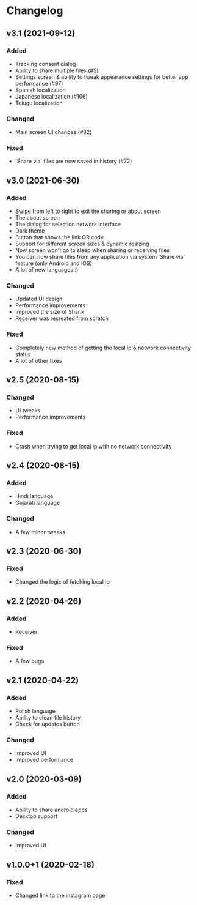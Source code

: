 # Changelog



## v3.1 (2021-09-12)
### Added
- Tracking consent dialog
- Ability to share multiple files (#5)
- Settings screen & ability to tweak appearance settings for better app performance (#97)
- Spanish localization
- Japanese localization (#106)
- Telugu localization

### Changed
- Main screen UI changes (#82)

### Fixed
- 'Share via' files are now saved in history (#72)



## v3.0 (2021-06-30)
### Added
- Swipe from left to right to exit the sharing or about screen
- The about screen
- The dialog for selection network interface
- Dark theme
- Button that shows the link QR code
- Support for different screen sizes & dynamic resizing
- Now screen won't go to sleep when sharing or receiving files
- You can now share files from any application via system 'Share via' feature (only Android and iOS)
- A lot of new languages :)

### Changed
- Updated UI design
- Performance improvements
- Improved the size of Sharik
- Receiver was recreated from scratch

### Fixed
- Completely new method of getting the local ip & network connectivity status
- A lot of other fixes



## v2.5 (2020-08-15)
### Changed
- UI tweaks
- Performance improvements

### Fixed
- Crash when trying to get local ip with no network connectivity



## v2.4 (2020-08-15)
### Added
- Hindi language
- Gujarati language

### Changed
- A few minor tweaks



## v2.3 (2020-06-30)
### Fixed
- Changed the logic of fetching local ip



## v2.2 (2020-04-26)
### Added
- Receiver

### Fixed
- A few bugs



## v2.1 (2020-04-22)
### Added
- Polish language
- Ability to clean file history
- Check for updates button

### Changed
- Improved UI
- Improved performance



## v2.0 (2020-03-09)
### Added
- Ability to share android apps
- Desktop support

### Changed
- Improved UI



## v1.0.0+1 (2020-02-18)

### Fixed
- Changed link to the instagram page

